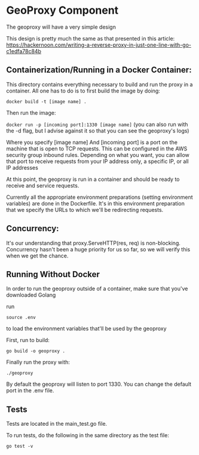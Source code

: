 # GeoProxy Component
The geoproxy will have a very simple design

This design is pretty much the same as that presented in this article:
https://hackernoon.com/writing-a-reverse-proxy-in-just-one-line-with-go-c1edfa78c84b

## Containerization/Running in a Docker Container:
This directory contains everything necessary to build and run the proxy in a container. All one has to do is to first build the image by doing:

```
docker build -t [image name] .
```

Then run the image:

```docker run -p [incoming port]:1330 [image name]```
(you can also run with the -d flag, but I advise against it so that you can see the geoproxy's logs)

Where you specify [image name]
And [incoming port] is a port on the machine that is open to TCP requests. This can be configured in the AWS security group inbound rules. Depending on what you want, you can allow that port to receive requests from your IP address only, a specific IP, or all IP addresses

At this point, the geoproxy is run in a container and should be ready to receive and service requests. 

Currently all the appropriate environment preparations (setting environment variables) are done in the Dockerfile. It's in this environment preparation that we specify the URLs to which we'll be redirecting requests. 

## Concurrency:
It's our understanding that proxy.ServeHTTP(res, req) is non-blocking. 
Concurrency hasn't been a huge priority for us so far, so we will verify this when we get the chance. 

## Running Without Docker
In order to run the geoproxy outside of a container, make sure that you've downloaded Golang

run 
```
source .env
```
to load the environment variables that'll be used by the geoproxy

First, run to build:
```
go build -o geoproxy .
```

Finally run the proxy with:
```
./geoproxy
```

By default the geoproxy will listen to port 1330. You can change the default port in the .env file. 

## Tests

Tests are located in the main_test.go file.

To run tests, do the following in the same directory as the test file:
```
go test -v
```
